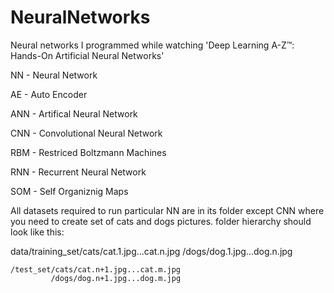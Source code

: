 # NeuralNetworks

Neural networks I programmed while watching 'Deep Learning A-Z™: Hands-On Artificial Neural Networks'

NN - Neural Network

AE - Auto Encoder

ANN - Artifical Neural Network

CNN - Convolutional Neural Network

RBM - Restriced Boltzmann Machines

RNN - Recurrent Neural Network

SOM - Self Organiznig Maps

All datasets required to run particular NN are in its folder except CNN where you need to create set of cats and dogs pictures.
folder hierarchy should look like this:

data/training_set/cats/cat.1.jpg...cat.n.jpg
                 /dogs/dog.1.jpg...dog.n.jpg
    
    /test_set/cats/cat.n+1.jpg...cat.m.jpg
             /dogs/dog.n+1.jpg...dog.m.jpg

